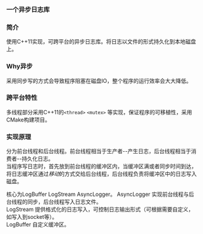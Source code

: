 ### 一个异步日志库
### 简介
使用C++11实现，可跨平台的异步日志库。将日志以文件的形式持久化到本地磁盘上。   
### Why异步
采用同步写的方式会导致程序阻塞在磁盘IO，整个程序的运行效率会大大降低。  
### 跨平台特性
多线程部分采用C++11的`<thread>` `<mutex>` 等实现，保证程序的可移植性，采用CMake构建项目。  
### 实现原理
分为前台线程和后台线程。前台线程相当于生产者--产生日志，后台线程相当于消费者--持久化日志。  
当程序写日志时，首先放到前台线程的缓冲区内，当缓冲区满或者同步时间到达，将日志缓冲区通过*移动*的方式交给后台线程，后台线程负责将缓冲区中的日志写入磁盘。

核心为LogBuffer LogStream AsyncLogger。
AsyncLogger 实现前台线程与后台线程的同步，后台线程写入日志文件。  
LogStream 提供格式化的日志写入，可控制日志输出形式（可根据需要自定义，如写入到socket等）。  
LogBuffer 自定义缓冲区。  

